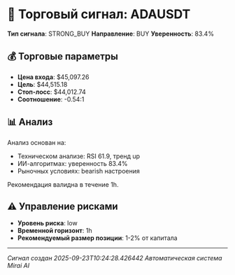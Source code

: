 
# 🎯 Торговый сигнал: ADAUSDT

**Тип сигнала**: STRONG_BUY
**Направление**: BUY
**Уверенность**: 83.4%

## 💰 Торговые параметры
- **Цена входа**: $45,097.26
- **Цель**: $44,515.18
- **Стоп-лосс**: $44,012.74
- **Соотношение**: -0.54:1

## 📊 Анализ

Анализ основан на:
- Техническом анализе: RSI 61.9, тренд up
- ИИ-алгоритмах: уверенность 83.4%
- Рыночных условиях: bearish настроения

Рекомендация валидна в течение 1h.
        

## ⚠️ Управление рисками
- **Уровень риска**: low
- **Временной горизонт**: 1h
- **Рекомендуемый размер позиции**: 1-2% от капитала

---
*Сигнал создан 2025-09-23T10:24:28.426442*
*Автоматическая система Mirai AI*
        